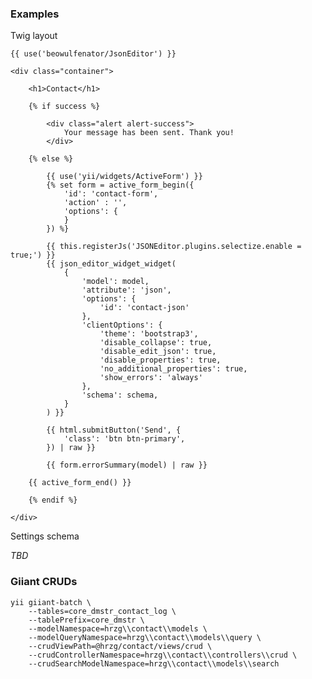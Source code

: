 


### Examples

Twig layout

```
{{ use('beowulfenator/JsonEditor') }}

<div class="container">
    
    <h1>Contact</h1>
    
    {% if success %}
    
        <div class="alert alert-success">
            Your message has been sent. Thank you!
        </div>
    
    {% else %}
    
        {{ use('yii/widgets/ActiveForm') }}    
        {% set form = active_form_begin({
            'id': 'contact-form',
            'action' : '',
            'options': {
            }
        }) %}
    
        {{ this.registerJs('JSONEditor.plugins.selectize.enable = true;') }}
        {{ json_editor_widget_widget(
            {
                'model': model,
                'attribute': 'json',
                'options': {
                    'id': 'contact-json'
                },
                'clientOptions': {
                    'theme': 'bootstrap3',
                    'disable_collapse': true,
                    'disable_edit_json': true,
                    'disable_properties': true,
                    'no_additional_properties': true,
                    'show_errors': 'always'
                },
                'schema': schema,
            }
        ) }}   
    
        {{ html.submitButton('Send', {
            'class': 'btn btn-primary',
        }) | raw }}
               
        {{ form.errorSummary(model) | raw }}
        
    {{ active_form_end() }}
    
    {% endif %}

</div>
```

Settings schema

*TBD*


### Giiant CRUDs

    yii giiant-batch \
        --tables=core_dmstr_contact_log \
        --tablePrefix=core_dmstr \
        --modelNamespace=hrzg\\contact\\models \
        --modelQueryNamespace=hrzg\\contact\\models\\query \
        --crudViewPath=@hrzg/contact/views/crud \
        --crudControllerNamespace=hrzg\\contact\\controllers\\crud \
        --crudSearchModelNamespace=hrzg\\contact\\models\\search
        